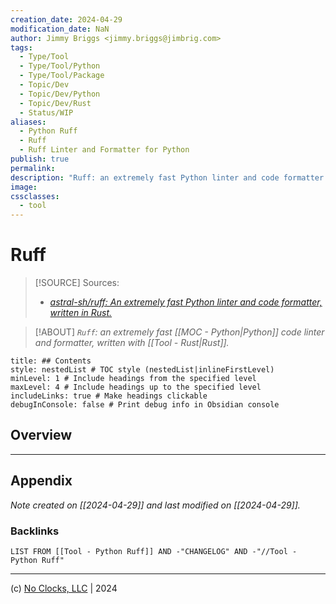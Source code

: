 ```yaml
---
creation_date: 2024-04-29
modification_date: NaN
author: Jimmy Briggs <jimmy.briggs@jimbrig.com>
tags:
  - Type/Tool
  - Type/Tool/Python
  - Type/Tool/Package
  - Topic/Dev
  - Topic/Dev/Python
  - Topic/Dev/Rust
  - Status/WIP
aliases:
  - Python Ruff
  - Ruff
  - Ruff Linter and Formatter for Python
publish: true
permalink:
description: "Ruff: an extremely fast Python linter and code formatter written in Rust."
image:
cssclasses:
  - tool
---
```


# Ruff

> [!SOURCE] Sources:
> - *[astral-sh/ruff: An extremely fast Python linter and code formatter, written in Rust.](https://github.com/astral-sh/ruff)*

> [!ABOUT]
> *`Ruff`: an extremely fast [[MOC - Python|Python]] code linter and formatter, written with [[Tool - Rust|Rust]].*

```table-of-contents
title: ## Contents 
style: nestedList # TOC style (nestedList|inlineFirstLevel)
minLevel: 1 # Include headings from the specified level
maxLevel: 4 # Include headings up to the specified level
includeLinks: true # Make headings clickable
debugInConsole: false # Print debug info in Obsidian console
```

## Overview



***

## Appendix

*Note created on [[2024-04-29]] and last modified on [[2024-04-29]].*

### Backlinks

```dataview
LIST FROM [[Tool - Python Ruff]] AND -"CHANGELOG" AND -"//Tool - Python Ruff"
```

***

(c) [No Clocks, LLC](https://github.com/noclocks) | 2024